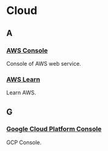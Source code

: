 # Cloud

## A

### [AWS Console](https://console.aws.amazon.com/console)

Console of AWS web service.

### [AWS Learn](https://aws.training)

Learn AWS.

## G

### [Google Cloud Platform Console](https://console.cloud.google.com/)

GCP Console.
